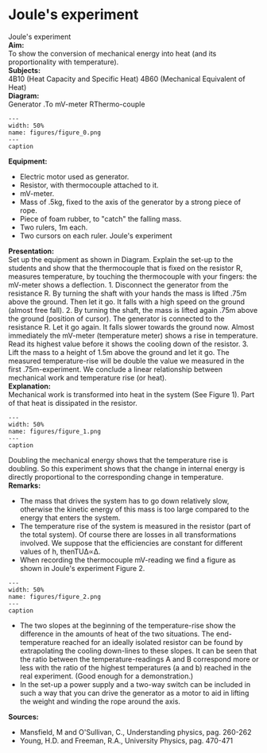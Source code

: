 # Joule's experiment 
 Joule's experiment   
<b> Aim: </b>  
 To show the conversion of mechanical energy into heat (and its proportionality with temperature).    
<b> Subjects: </b>  
 4B10 (Heat Capacity and Specific Heat) 4B60 (Mechanical Equivalent of Heat)   
<b> Diagram: </b>  
 Generator .To mV-meter RThermo-couple         
```{figure} figures/figure_0.png  
---  
width: 50%  
name: figures/figure_0.png  
---  
caption  
``` 
    
<b> Equipment: </b>  
 
 *  Electric motor used as generator. 
 *  Resistor, with thermocouple attached to it. 
 *  mV-meter. 
 *  Mass of .5kg, fixed to the axis of the generator by a strong piece of rope. 
 *  Piece of foam rubber, to "catch" the falling mass. 
 *  Two rulers, 1m each. 
 *  Two cursors on each ruler. Joule's experiment
    
<b> Presentation: </b>  
 Set up the equipment as shown in Diagram. Explain the set-up to the students and show that the thermocouple that is fixed on the resistor R, measures temperature, by touching the thermocouple with your fingers: the mV-meter shows a deflection. 1. Disconnect the generator from the resistance R. By turning the shaft with your hands the mass is lifted .75m above the ground. Then let it go.  It falls with a high speed on the ground (almost free fall). 2. By turning the shaft, the mass is lifted again .75m above the ground (position of cursor). The generator is connected to the resistance R. Let it go again. It falls slower towards the ground now. Almost immediately the mV-meter (temperature meter) shows a rise in temperature. Read its highest value before it shows the cooling down of the resistor. 3. Lift the mass to a height of 1.5m above the ground and let it go. The measured temperature-rise will be double the value we measured in the first .75m-experiment.  We conclude a linear relationship between mechanical work and temperature rise (or heat).   
<b> Explanation: </b>  
 Mechanical work is transformed into heat in the system (See Figure 1). Part of that heat is dissipated in the resistor.    
```{figure} figures/figure_1.png  
---  
width: 50%  
name: figures/figure_1.png  
---  
caption  
``` 
 Doubling the mechanical energy shows that the temperature rise is doubling. So this experiment shows that the change in internal energy is directly proportional to the corresponding change in temperature.    
<b> Remarks: </b>  
 
 *  The mass that drives the system has to go down relatively slow, otherwise the kinetic energy of this mass is too large compared to the energy that enters the system. 
 *  The temperature rise of the system is measured in the resistor (part of the total system). Of course there are losses in all transformations involved. We suppose that the efficiencies are constant for different values of h, thenTUΔ∝Δ. 
 *  When recording the thermocouple mV-reading we find a figure as shown in Joule's experiment Figure 2.    
```{figure} figures/figure_2.png  
---  
width: 50%  
name: figures/figure_2.png  
---  
caption  
``` 
 
 *  The two slopes at the beginning of the temperature-rise show the difference in the amounts of heat of the two situations. The end-temperature reached for an ideally isolated resistor can be found by extrapolating the cooling down-lines to these slopes. It can be seen that the ratio between the temperature-readings A and B correspond more or less with the ratio of the highest temperatures (a and b) reached in the real experiment. (Good enough for a demonstration.) 
 *  In the set-up a power supply and a two-way switch can be included in such a way that you can drive the generator as a motor to aid in lifting the weight and winding the rope around the axis.
   
<b> Sources: </b>  
 
 *  Mansfield, M and O'Sullivan, C., Understanding physics, pag. 260-262 
 *  Young, H.D. and Freeman, R.A., University Physics, pag. 470-471
  